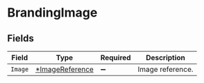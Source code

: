 # BrandingImage


## Fields

| Field                                                    | Type                                                     | Required                                                 | Description                                              |
| -------------------------------------------------------- | -------------------------------------------------------- | -------------------------------------------------------- | -------------------------------------------------------- |
| `Image`                                                  | [*ImageReference](../../models/shared/imagereference.md) | :heavy_minus_sign:                                       | Image reference.                                         |